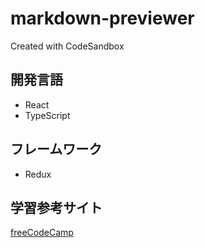 # markdown-previewer
Created with CodeSandbox

## 開発言語
* React
* TypeScript

## フレームワーク
* Redux

## 学習参考サイト
[freeCodeCamp](https://www.freecodecamp.org/)
